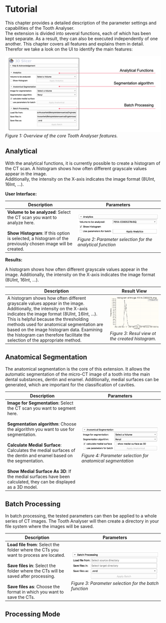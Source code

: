 # Tutorial
This chapter provides a detailed description of the parameter settings and capabilities of the Tooth Analyser.  
The extension is divided into several functions, each of which has been kept separate. As a result, they can also
be executed independently of one another. This chapter covers all features and explains them in detail. Therefor
we take a look on the UI to identify the main features:

![Screenshot of the application](/Screenshots/uiOverview.png)
*Figure 1: Overview of the core Tooth Analyser features.*

## Analytical
With the analytical functions, it is currently possible to create a histogram of the CT scan.
A histogram shows how often different grayscale values appear in the image.  
Additionally, the intensity on the X-axis indicates the image format (8UInt, 16Int, ...).

**User Interface:**

| Description                                                                                                                                                                                 | Parameters                                                                                                                                   |
|----------------------------------------------------------------------------------------------------------------------------------------------------------------------------------|----------------------------------------------------------------------------------------------------------------------------------------------|
| **Volume to be analyzed**: Select the CT scan you want to analyze here.<br/><br/>**Show Histogram**: If this option is selected, a histogram of the previously chosen image will be created. | ![Screenshot of the application](../Screenshots/slicerAnalyticsParameter.png)<br/>*Figure 2: Parameter selection for the analytical function* |


**Results:**

A histogram shows how often different grayscale values appear in the image. Additionally, the intensity on the X-axis
indicates the image format (8UInt, 16Int, ...).


| Description                                                                                                                                                           | Result View                                                                                                             |
|-----------------------------------------------------------------------------------------------------------------------------------------------------------------------|-------------------------------------------------------------------------------------------------------------------------|
| A histogram shows how often different grayscale values appear in the image. Additionally, the intensity on the X-axis indicates the image format (8UInt, 16Int, ...). This is helpful because the thresholding methods used for anatomical segmentation are based on the image histogram data. Examining the histogram can therefore facilitate the selection of the appropriate method.| ![Screenshot of the application](/Screenshots/resultHistogram.png)<br/>*Figure 3: Resul view ot the created histogram.* |


## Anatomical Segmentation
The anatomical segmentation is the core of this extension. It allows the automatic segmentation of the
micro-CT image of a tooth into the main dental substances, dentin and enamel. Additionally, medial surfaces can
be generated, which are important for the classification of cavities.

| Description                                                                                                                                                                                                                                                                                                                                                                                                                 | Parameters                                                                                                                               |
|------------------------------------------------------------------------------------------------------------------------------------------------------------------------------------------------------------------------------------------------------------------------------------------------------------------------------------------------------------------------------------------------------------------------------|------------------------------------------------------------------------------------------------------------------------------------------|
| **Image for Segmentation**: Select the CT scan you want to segment here.<br/><br/> **Segmentation algorithm**: Choose the algorithm you want to use for segmentation.<br/><br/> **Calculate Medial Surface**: Calculates the medial surfaces of the dentin and enamel based on the segmentation.<br/><br/> **Show Medial Surface As 3D**: If the medial surfaces have been calculated, they can be displayed as a 3D model.  | ![Screenshot of the application](../Screenshots/slicerASParameter.png) <br/> *Figure 4: Parameter selection for anatomical segmentation* |


## Batch Processing
In batch processing, the tested parameters can then be applied to a whole series of CT images. The Tooth Analyser
will then create a directory in your file system where the images will be saved.


| Description                                                                                                                                                                                                                                                        | Parameters                                                                                                                           |
|---------------------------------------------------------------------------------------------------------------------------------------------------------------------------------------------------------------------------------------------------------------------|--------------------------------------------------------------------------------------------------------------------------------------|
| **Load file from**: Select the folder where the CTs you want to process are located.<br/><br/> **Save files in**: Select the folder where the CTs will be saved after processing.<br/><br/> **Save files as**: Choose the format in which you want to save the CTs. | ![Screenshot of the application](../Screenshots/slicerBatchParameter.png)<br/> *Figure 3: Parameter selection for the batch function* |

## Processing Mode